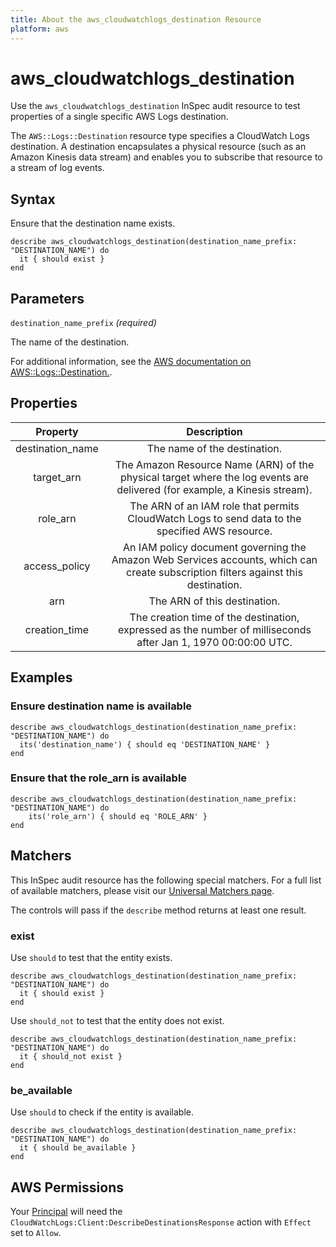 ```yaml
---
title: About the aws_cloudwatchlogs_destination Resource
platform: aws
---
```


# aws_cloudwatchlogs_destination

Use the `aws_cloudwatchlogs_destination` InSpec audit resource to test properties of a single specific AWS Logs destination.

The `AWS::Logs::Destination` resource type specifies a CloudWatch Logs destination. A destination encapsulates a physical resource (such as an Amazon Kinesis data stream) and enables you to subscribe that resource to a stream of log events.

## Syntax

Ensure that the destination name exists.

    describe aws_cloudwatchlogs_destination(destination_name_prefix: "DESTINATION_NAME") do
      it { should exist }
    end

## Parameters

`destination_name_prefix` _(required)_

The name of the destination.

For additional information, see the [AWS documentation on AWS::Logs::Destination.](https://docs.aws.amazon.com/AWSCloudFormation/latest/UserGuide/aws-resource-logs-destination.html).

## Properties

| Property            | Description               | 
| :-----------------: | :-----------------------: |
| destination_name    | The name of the destination. |
| target_arn          | The Amazon Resource Name (ARN) of the physical target where the log events are delivered (for example, a Kinesis stream). |
| role_arn            | The ARN of an IAM role that permits CloudWatch Logs to send data to the specified AWS resource. |
| access_policy       | An IAM policy document governing the Amazon Web Services accounts, which can create subscription filters against this destination. |
| arn                 | The ARN of this destination. |
| creation_time       | The creation time of the destination, expressed as the number of milliseconds after Jan 1, 1970 00:00:00 UTC. |

## Examples

### Ensure destination name is available
    describe aws_cloudwatchlogs_destination(destination_name_prefix: "DESTINATION_NAME") do
      its('destination_name') { should eq 'DESTINATION_NAME' }
    end

### Ensure that the role_arn is available
    describe aws_cloudwatchlogs_destination(destination_name_prefix: "DESTINATION_NAME") do
        its('role_arn') { should eq 'ROLE_ARN' }
    end

## Matchers

This InSpec audit resource has the following special matchers. For a full list of available matchers, please visit our [Universal Matchers page](https://www.inspec.io/docs/reference/matchers/).

The controls will pass if the `describe` method returns at least one result.

### exist

Use `should` to test that the entity exists.

    describe aws_cloudwatchlogs_destination(destination_name_prefix: "DESTINATION_NAME") do
      it { should exist }
    end

Use `should_not` to test that the entity does not exist.

    describe aws_cloudwatchlogs_destination(destination_name_prefix: "DESTINATION_NAME") do
      it { should_not exist }
    end

### be_available

Use `should` to check if the entity is available.

    describe aws_cloudwatchlogs_destination(destination_name_prefix: "DESTINATION_NAME") do
      it { should be_available }
    end

## AWS Permissions

Your [Principal](https://docs.aws.amazon.com/IAM/latest/UserGuide/intro-structure.html#intro-structure-principal) will need the `CloudWatchLogs:Client:DescribeDestinationsResponse` action with `Effect` set to `Allow`.
